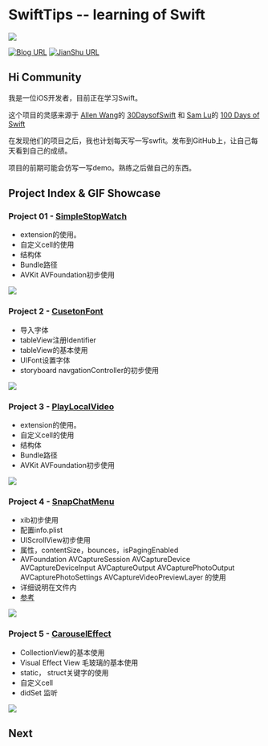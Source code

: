 # SwiftTips -- learning of Swift


![](https://github.com/kaqijiang/SwiftTips/blob/master/index.png?raw=true)

[![Blog URL](https://img.shields.io/badge/Blog-Seven-yellow.svg)](https://kaqijiang.github.io/)
[![JianShu URL](https://img.shields.io/badge/%E7%AE%80%E4%B9%A6-%E5%8D%A1%E5%A5%87%E5%8C%A0-lightgrey.svg)](https://www.jianshu.com/u/bee103cd1f97)

## Hi Community ##

我是一位iOS开发者，目前正在学习Swift。


这个项目的灵感来源于 [Allen Wang](https://twitter.com/creativewang)的 [30DaysofSwift](https://github.com/allenwong/30DaysofSwift) 和 [Sam Lu](https://twitter.com/samvlu)的 [100 Days of Swift](http://samvlu.com/index.html) 

在发现他们的项目之后，我也计划每天写一写swfit。发布到GitHub上，让自己每天看到自己的成绩。

项目的前期可能会仿写一写demo。熟练之后做自己的东西。

## Project Index & GIF Showcase ##

### Project 01 - [SimpleStopWatch](https://github.com/kaqijiang/SwiftTips/tree/master/%5B2%5DStopWatch)

- extension的使用。
- 自定义cell的使用
- 结构体
- Bundle路径
- AVKit AVFoundation初步使用

![](https://raw.githubusercontent.com/kaqijiang/SwiftTips/master/[1]StopWatch/1StopWatch1.gif?raw=true)

### Project 2 - [CusetonFont](https://github.com/kaqijiang/SwiftTips/tree/master/%5B2%5DCusetonFont)

- 导入字体
- tableView注册Identifier
- tableView的基本使用
- UIFont设置字体
- storyboard navgationController的初步使用

![](https://raw.githubusercontent.com/kaqijiang/SwiftTips/master/%5B2%5DCusetonFont/2CusetonFont.gif?raw=true)
   
### Project 3 - [PlayLocalVideo](https://github.com/kaqijiang/SwiftTips/tree/master/%5B3%5DPlayLocalVideo)

- extension的使用。
- 自定义cell的使用
- 结构体
- Bundle路径
- AVKit AVFoundation初步使用

![](https://raw.githubusercontent.com/kaqijiang/SwiftTips/master/%5B3%5DPlayLocalVideo/3PlayLocalVideo.gif?raw=true)


### Project 4 - [SnapChatMenu](https://github.com/kaqijiang/SwiftTips/tree/master/%5B4%5DSnapChatMenu)

 - xib初步使用
 - 配置info.plist
 - UIScrollView初步使用
 - 属性，contentSize，bounces，isPagingEnabled
 - AVFoundation  AVCaptureSession AVCaptureDevice AVCaptureDeviceInput AVCaptureOutput AVCapturePhotoOutput AVCapturePhotoSettings AVCaptureVideoPreviewLayer 的使用
 - 详细说明在文件内
 - [参考](https://www.jianshu.com/p/731ec03c5fcb)

![](https://raw.githubusercontent.com/kaqijiang/SwiftTips/master/%5B4%5DSnapChatMenu/4SnapChatMenu.gif?raw=true)
 
### Project 5 - [CarouselEffect](https://github.com/kaqijiang/SwiftTips/tree/master/%5B5%5DCarouselEffect)
  
 - CollectionView的基本使用
 - Visual Effect View 毛玻璃的基本使用
 - static， struct关键字的使用
 - 自定义cell
 - didSet 监听
  
  ![](https://raw.githubusercontent.com/kaqijiang/SwiftTips/master/%5B5%5DCarouselEffect/5CarouselEffect.gif?raw=true)
       

   
   


## Next ##


 


